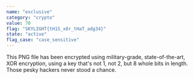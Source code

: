 ```yaml
---
name: "exclusive"
category: "crypto"
value: 70
flag: "SKYLIGHT{tH1S_x0r_tHaT_adg34}"
state: "active"
flag_case: "case_sensitive"
---
```


This PNG file has been encrypted using military-grade, state-of-the-art, XOR encryption, using a key that's not 1, not 2, but 8 whole bits in length. Those pesky hackers never stood a chance.

